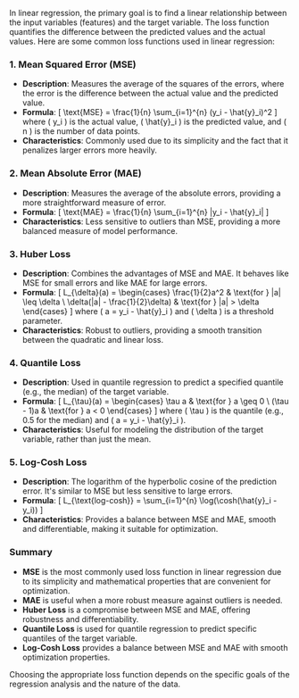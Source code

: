 In linear regression, the primary goal is to find a linear relationship between the input variables (features) and the target variable. The loss function quantifies the difference between the predicted values and the actual values. Here are some common loss functions used in linear regression:

### 1. **Mean Squared Error (MSE)**
- **Description**: Measures the average of the squares of the errors, where the error is the difference between the actual value and the predicted value.
- **Formula**:
  \[
  \text{MSE} = \frac{1}{n} \sum_{i=1}^{n} (y_i - \hat{y}_i)^2
  \]
  where \( y_i \) is the actual value, \( \hat{y}_i \) is the predicted value, and \( n \) is the number of data points.
- **Characteristics**: Commonly used due to its simplicity and the fact that it penalizes larger errors more heavily.

### 2. **Mean Absolute Error (MAE)**
- **Description**: Measures the average of the absolute errors, providing a more straightforward measure of error.
- **Formula**:
  \[
  \text{MAE} = \frac{1}{n} \sum_{i=1}^{n} |y_i - \hat{y}_i|
  \]
- **Characteristics**: Less sensitive to outliers than MSE, providing a more balanced measure of model performance.

### 3. **Huber Loss**
- **Description**: Combines the advantages of MSE and MAE. It behaves like MSE for small errors and like MAE for large errors.
- **Formula**:
  \[
  L_{\delta}(a) = 
  \begin{cases} 
  \frac{1}{2}a^2 & \text{for } |a| \leq \delta \\
  \delta(|a| - \frac{1}{2}\delta) & \text{for } |a| > \delta 
  \end{cases}
  \]
  where \( a = y_i - \hat{y}_i \) and \( \delta \) is a threshold parameter.
- **Characteristics**: Robust to outliers, providing a smooth transition between the quadratic and linear loss.

### 4. **Quantile Loss**
- **Description**: Used in quantile regression to predict a specified quantile (e.g., the median) of the target variable.
- **Formula**:
  \[
  L_{\tau}(a) = 
  \begin{cases} 
  \tau a & \text{for } a \geq 0 \\
  (\tau - 1)a & \text{for } a < 0 
  \end{cases}
  \]
  where \( \tau \) is the quantile (e.g., 0.5 for the median) and \( a = y_i - \hat{y}_i \).
- **Characteristics**: Useful for modeling the distribution of the target variable, rather than just the mean.

### 5. **Log-Cosh Loss**
- **Description**: The logarithm of the hyperbolic cosine of the prediction error. It's similar to MSE but less sensitive to large errors.
- **Formula**:
  \[
  L_{\text{log-cosh}} = \sum_{i=1}^{n} \log(\cosh(\hat{y}_i - y_i))
  \]
- **Characteristics**: Provides a balance between MSE and MAE, smooth and differentiable, making it suitable for optimization.

### Summary

- **MSE** is the most commonly used loss function in linear regression due to its simplicity and mathematical properties that are convenient for optimization.
- **MAE** is useful when a more robust measure against outliers is needed.
- **Huber Loss** is a compromise between MSE and MAE, offering robustness and differentiability.
- **Quantile Loss** is used for quantile regression to predict specific quantiles of the target variable.
- **Log-Cosh Loss** provides a balance between MSE and MAE with smooth optimization properties.

Choosing the appropriate loss function depends on the specific goals of the regression analysis and the nature of the data.
